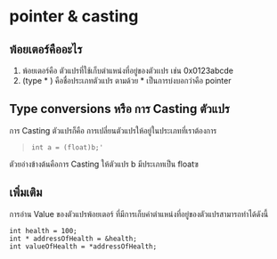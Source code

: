 # pointer & casting

## พ้อยเตอร์คืออะไร

1. พ้อยเตอร์คือ ตัวแปรที่ใช้เก็บตำแหน่งที่อยู่ของตัวเเปร เช่น 0x0123abcde
2. (type \* ) คือชื่อประเภทตัวแปร ตามด้วย \* เป็นการบ่งบอกว่าคือ pointer&#x20;

## Type conversions หรือ การ Casting ตัวแปร

การ Casting ตัวแปรก็คือ การเปลี่ยนตัวแปรให้อยู่ในประเภทที่เราต้องการ

> `int a = (float)b;'`

ตัวยอ่างข้างต้นคือการ Casting ให้ตัวแปร b มีประเภทเป็น floatฃ

## เพิ่มเติม

การอ่าน Value ของตัวแปรพ้อยเตอร์ ที่มีการเก็บค่าตำแหน่งที่อยู่ของตัวแปรสามารถทำได้ดังนี้

```
int health = 100;
int * addressOfHealth = &health;
int valueOfHealth = *addressOfHealth; 
```
